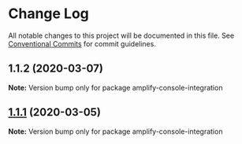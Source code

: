 # Change Log

All notable changes to this project will be documented in this file.
See [Conventional Commits](https://conventionalcommits.org) for commit guidelines.

## 1.1.2 (2020-03-07)

**Note:** Version bump only for package amplify-console-integration





## [1.1.1](https://github.com/aws-amplify/amplify-console-integration/compare/amplify-console-integration@1.0.2-beta.0...amplify-console-integration@1.1.1) (2020-03-05)

**Note:** Version bump only for package amplify-console-integration
